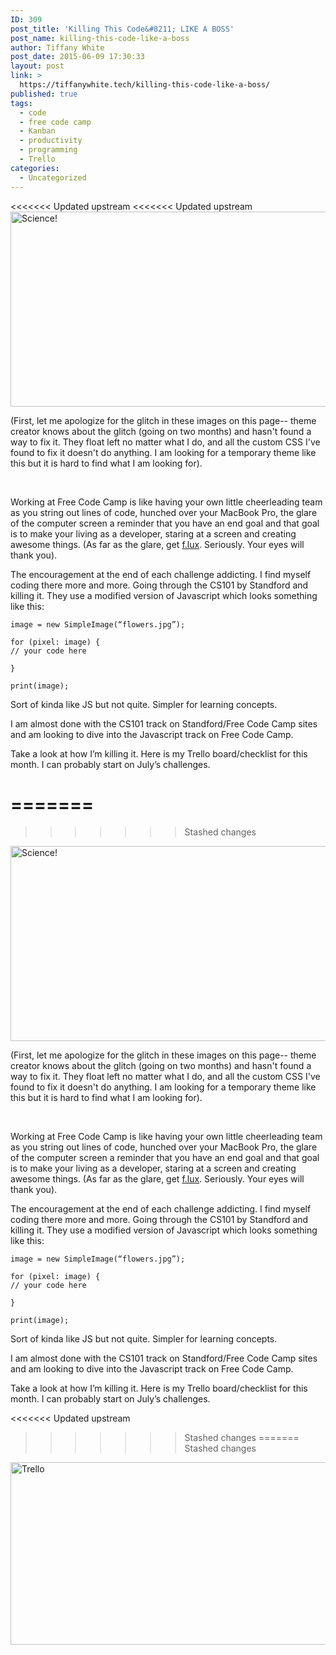 ```yaml
---
ID: 309
post_title: 'Killing This Code&#8211; LIKE A BOSS'
post_name: killing-this-code-like-a-boss
author: Tiffany White
post_date: 2015-06-09 17:30:33
layout: post
link: >
  https://tiffanywhite.tech/killing-this-code-like-a-boss/
published: true
tags:
  - code
  - free code camp
  - Kanban
  - productivity
  - programming
  - Trello
categories:
  - Uncategorized
---
```

<<<<<<< Updated upstream
<<<<<<< Updated upstream
<img class=" aligncenter" src="http://helloburgh.me/wp-content/uploads/2015/06/wpid-technology-science_520996.jpg" alt="Science!" width="554" height="312" />

(First, let me apologize for the glitch in these images on this page-- theme creator knows about the glitch (going on two months) and hasn't found a way to fix it. They float left no matter what I do, and all the custom CSS I've found to fix it doesn't do anything. I am looking for a temporary theme like this but it is hard to find what I am looking for).

&nbsp;

Working at Free Code Camp is like having your own little cheerleading team as you string out lines of code, hunched over your MacBook Pro, the glare of the computer screen a reminder that you have an end goal and that goal is to make your living as a developer, staring at a screen and creating awesome things. (As far as the glare, get <a href="https://justgetflux.com/">f.lux</a>. Seriously. Your eyes will thank you).

The encouragement at the end of each challenge addicting. I find myself coding there more and more. Going through the CS101 by Standford and killing it. They use a modified version of Javascript which looks something like this:

~~~~
image = new SimpleImage(“flowers.jpg”);

for (pixel: image) {
// your code here

}

print(image);
~~~~

Sort of kinda like JS but not quite. Simpler for learning concepts.

I am almost done with the CS101 track on Standford/Free Code Camp sites and am looking to dive into the Javascript track on Free Code Camp.

Take a look at how I’m killing it. Here is my Trello board/checklist for this month. I can probably start on July’s challenges.

=======
=======
>>>>>>> Stashed changes
<img class=" aligncenter" src="http://helloburgh.me/wp-content/uploads/2015/06/wpid-technology-science_520996.jpg" alt="Science!" width="554" height="312" />

(First, let me apologize for the glitch in these images on this page-- theme creator knows about the glitch (going on two months) and hasn't found a way to fix it. They float left no matter what I do, and all the custom CSS I've found to fix it doesn't do anything. I am looking for a temporary theme like this but it is hard to find what I am looking for).

&nbsp;

Working at Free Code Camp is like having your own little cheerleading team as you string out lines of code, hunched over your MacBook Pro, the glare of the computer screen a reminder that you have an end goal and that goal is to make your living as a developer, staring at a screen and creating awesome things. (As far as the glare, get <a href="https://justgetflux.com/">f.lux</a>. Seriously. Your eyes will thank you).

The encouragement at the end of each challenge addicting. I find myself coding there more and more. Going through the CS101 by Standford and killing it. They use a modified version of Javascript which looks something like this:

~~~~
image = new SimpleImage(“flowers.jpg”);

for (pixel: image) {
// your code here

}

print(image);
~~~~

Sort of kinda like JS but not quite. Simpler for learning concepts.

I am almost done with the CS101 track on Standford/Free Code Camp sites and am looking to dive into the Javascript track on Free Code Camp.

Take a look at how I’m killing it. Here is my Trello board/checklist for this month. I can probably start on July’s challenges.

<<<<<<< Updated upstream
>>>>>>> Stashed changes
=======
>>>>>>> Stashed changes
<img class=" aligncenter" src="http://helloburgh.me/wp-content/uploads/2015/06/wpid-Screenshot-2015-06-06-19.10.23.png" alt="Trello" width="519" height="292" />